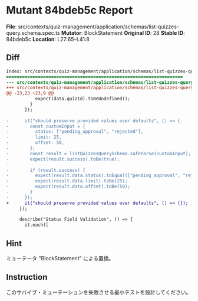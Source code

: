 # Mutant 84bdeb5c Report

**File**: src/contexts/quiz-management/application/schemas/list-quizzes-query.schema.spec.ts
**Mutator**: BlockStatement
**Original ID**: 28
**Stable ID**: 84bdeb5c
**Location**: L27:65–L41:8

## Diff

```diff
Index: src/contexts/quiz-management/application/schemas/list-quizzes-query.schema.spec.ts
===================================================================
--- src/contexts/quiz-management/application/schemas/list-quizzes-query.schema.spec.ts	original
+++ src/contexts/quiz-management/application/schemas/list-quizzes-query.schema.spec.ts	mutated #28
@@ -23,23 +23,9 @@
           expect(data.quizId).toBeUndefined();
         }
       });
 
-      it("should preserve provided values over defaults", () => {
-        const customInput = {
-          status: ["pending_approval", "rejected"],
-          limit: 25,
-          offset: 50,
-        };
-        const result = listQuizzesQuerySchema.safeParse(customInput);
-        expect(result.success).toBe(true);
-
-        if (result.success) {
-          expect(result.data.status).toEqual(["pending_approval", "rejected"]);
-          expect(result.data.limit).toBe(25);
-          expect(result.data.offset).toBe(50);
-        }
-      });
+      it("should preserve provided values over defaults", () => {});
     });
 
     describe("Status Field Validation", () => {
       it.each([
```

## Hint

ミューテータ "BlockStatement" による置換。

## Instruction

このサバイブ・ミューテーションを失敗させる最小テストを設計してください。
